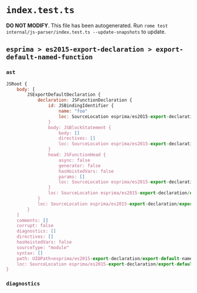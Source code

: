 # `index.test.ts`

**DO NOT MODIFY**. This file has been autogenerated. Run `rome test internal/js-parser/index.test.ts --update-snapshots` to update.

## `esprima > es2015-export-declaration > export-default-named-function`

### `ast`

```javascript
JSRoot {
	body: [
		JSExportDefaultDeclaration {
			declaration: JSFunctionDeclaration {
				id: JSBindingIdentifier {
					name: "foo"
					loc: SourceLocation esprima/es2015-export-declaration/export-default-named-function/input.js 1:24-1:27 (foo)
				}
				body: JSBlockStatement {
					body: []
					directives: []
					loc: SourceLocation esprima/es2015-export-declaration/export-default-named-function/input.js 1:30-1:32
				}
				head: JSFunctionHead {
					async: false
					generator: false
					hasHoistedVars: false
					params: []
					loc: SourceLocation esprima/es2015-export-declaration/export-default-named-function/input.js 1:27-1:29
				}
				loc: SourceLocation esprima/es2015-export-declaration/export-default-named-function/input.js 1:15-1:32
			}
			loc: SourceLocation esprima/es2015-export-declaration/export-default-named-function/input.js 1:0-1:32
		}
	]
	comments: []
	corrupt: false
	diagnostics: []
	directives: []
	hasHoistedVars: false
	sourceType: "module"
	syntax: []
	path: UIDPath<esprima/es2015-export-declaration/export-default-named-function/input.js>
	loc: SourceLocation esprima/es2015-export-declaration/export-default-named-function/input.js 1:0-2:0
}
```

### `diagnostics`

```

```
